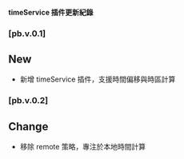 #### timeService 插件更新紀錄

### [pb.v.0.1]
## New
- 新增 timeService 插件，支援時間偏移與時區計算

### [pb.v.0.2]
## Change
- 移除 remote 策略，專注於本地時間計算
